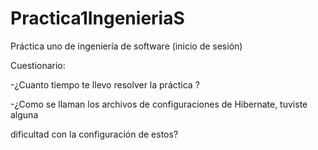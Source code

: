 # Practica1IngenieriaS
Práctica uno de ingeniería de software (inicio de sesión)

Cuestionario:

-¿Cuanto tiempo te llevo resolver la práctica ?

-¿Como se llaman los archivos de configuraciones de Hibernate, tuviste alguna

dificultad con la configuración de estos?
